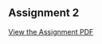 ## Assignment 2

[View the Assignment PDF](https://github.com/7usseinel8areb/DEPI/blob/master/MS%20SQL%20Server/Session2/Assignment.pdf)
